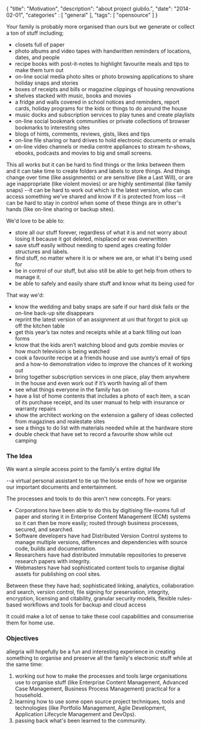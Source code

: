 {
    "title": "Motivation",
    "description": "about project giubilo.",
    "date": "2014-02-01",
    "categories" : [
    	 "general"
    ],
    "tags": [ "opensource" ]
}

<p>Your family is probably more organised than ours but we generate or collect a ton of stuff including;</p>
<ul>
<li>closets full of paper</li>
<li>photo albums and video tapes with handwritten reminders of locations, dates, and people</li>
<li>recipe books with post-it-notes to highlight favourite meals and tips to make them turn out</li>
<li>on-line social media photo sites or photo browsing applications to share holiday snaps and stories</li>
<li>boxes of receipts and bills or magazine clippings of housing renovations</li>
<li>shelves stacked with music, books and movies</li>
<li>a fridge and walls covered in school notices and reminders, report cards, holiday programs for the kids or things to do around the house</li>
<li>music docks and subscription services to play tunes and create playlists</li>
<li>on-line social bookmark communities or private collections of browser bookmarks to interesting sites</li>
<li>blogs of hints, comments, reviews, gists, likes and tips</li>
<li>on-line file sharing or hard drives to hold electronic documents or emails</li>
<li>on-line video channels or media centre appliances to stream tv-shows, ebooks, podcasts and movies to big and small screens.</li>  
</ul>

<p>This all works but it can be hard to find things or the links between them and it can take time to create folders and labels to store things. And things change over time (like assignments) or are sensitive (like a Last Will), or are age inappropriate (like violent movies) or are highly sentimental (like family snaps) --it can be hard to work out which is the latest version, who can access something we've shared and know if it is protected from loss --it can be hard to stay in control when some of these things are in other's hands (like on-line sharing or backup sites).</p>

<p>We'd love to be able to:</p>
<ul>
<li>store all our stuff forever, regardless of what it is and not worry about losing it because it got deleted, misplaced or was overwritten</li>
<li>save stuff easily without needing to spend ages creating folder structures and labels.</li>
<li>find stuff, no matter where it is or where we are, or what it's being used for</li>
<li>be in control of our stuff, but also still be able to get help from others to manage it.</li>
<li>be able to safely and easily share stuff and know what its being used for</li>
</ul>  

<p>That way we'd:</p>
<ul>
<li>know the wedding and baby snaps are safe if our hard disk fails or the on-line back-up site disappears</li>
<li>reprint the latest version of an assignment at uni that forgot to pick up off the kitchen table</li>
<li>get this year’s tax notes and receipts while at a bank filling out loan forms</li>
<li>know that the kids aren’t watching blood and guts zombie movies or how much television is being watched</li>
<li>cook a favourite recipe at a friends house and use aunty’s email of tips and a how-to demonstration video to improve the chances of it working out</li>
<li>bring together subscription services in one place, play them anywhere in the house and even work out if it’s worth having all of them</li>
<li>see what things everyone in the family has on</li>
<li>have a list of home contents that includes a photo of each item, a scan of its purchase receipt, and its user manual to help with insurance or warranty repairs</li>  
<li>show the architect working on the extension a gallery of ideas collected from magazines and realestate sites</li>
<li>see a things to do list with materials needed while at the hardware store</li>
<li>double check that have set to record a favourite show while out camping</li>
</ul>

<h3>
<a name="The Idea" class="anchor" href="#idea"><span class="octicon octicon-link"></span></a>
The Idea
</h3>

<p>We want a simple access point to the family's entire digital life</p>
<p>--a virtual personal assistant to tie up the loose ends of how we organise our important documents and entertainment.</p>

<p>The processes and tools to do this aren't new concepts.  For years:</p>
<ul>
<li>Corporations have been able to do this by digitising file-rooms full of paper and storing it in Enterprise Content Management (ECM) systems so it can then be more easily; routed through business processes, secured, and searched.</li>
<li>Software developers have had Distributed Version Control systems to manage multiple versions, differences and dependencies with source code, builds and documentation.</li>
<li>Researchers have had distributed immutable repositories to preserve research papers with integrity.</li>
<li>Webmasters have had sophisticated content tools to organise digital assets for publishing on cool sites.</li>
</ul>

<p> Between these they have had; sophisticated linking, analytics, collaboration and search, version control, file signing for preservation, integrity, encryption, licensing and citability, granular security models, flexible rules-based workflows and tools for backup and cloud access </p>
<p>It could make a lot of sense to take these cool capabilities and consumerise them for home use.</p>

<h3>
<a name="Objectives" class="anchor" href="#objectives"><span class="octicon octicon-link"></span></a>Objectives</h3>

<p>allegria will hopefully be a fun and interesting experience in creating something to organise and preserve all the family's electronic stuff while at the same time:</p>
<ol>
<li>working out how to make the processes and tools large organisations use to organise stuff (like Enterprise Content Management, Advanced Case Management, 
Business Process Management) practical for a household.</li>  
<li>learning how to use some open source project techniques, tools and technologies (like Portfolio Management, Agile Development, Application Lifecycle Management and DevOps).</li>  
<li>passing back what's been learned to the community.</li>  
</ol>

